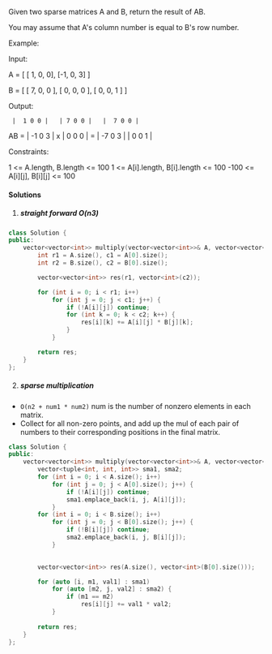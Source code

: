 Given two sparse matrices A and B, return the result of AB.

You may assume that A's column number is equal to B's row number.

Example:

Input:

A = [
  [ 1, 0, 0],
  [-1, 0, 3]
]

B = [
  [ 7, 0, 0 ],
  [ 0, 0, 0 ],
  [ 0, 0, 1 ]
]

Output:

     |  1 0 0 |   | 7 0 0 |   |  7 0 0 |
AB = | -1 0 3 | x | 0 0 0 | = | -7 0 3 |
                  | 0 0 1 |
 

Constraints:

1 <= A.length, B.length <= 100
1 <= A[i].length, B[i].length <= 100
-100 <= A[i][j], B[i][j] <= 100


#### Solutions

1. ##### straight forward O(n3)

```c++
class Solution {
public:
    vector<vector<int>> multiply(vector<vector<int>>& A, vector<vector<int>>& B) {
        int r1 = A.size(), c1 = A[0].size();
        int r2 = B.size(), c2 = B[0].size();

        vector<vector<int>> res(r1, vector<int>(c2));

        for (int i = 0; i < r1; i++)
            for (int j = 0; j < c1; j++) {
                if (!A[i][j]) continue;
                for (int k = 0; k < c2; k++) {
                    res[i][k] += A[i][j] * B[j][k];
                }
            }

        return res;
    }
};
```

2. ##### sparse multiplication

- `O(n2 + num1 * num2)` num is the number of nonzero elements in each matrix.
- Collect for all non-zero points, and add up the mul of each pair of numbers to their corresponding positions in the final matrix.

```c++
class Solution {
public:
    vector<vector<int>> multiply(vector<vector<int>>& A, vector<vector<int>>& B) {
        vector<tuple<int, int, int>> sma1, sma2;
        for (int i = 0; i < A.size(); i++)
            for (int j = 0; j < A[0].size(); j++) {
                if (!A[i][j]) continue;
                sma1.emplace_back(i, j, A[i][j]);
            }
        for (int i = 0; i < B.size(); i++)
            for (int j = 0; j < B[0].size(); j++) {
                if (!B[i][j]) continue;
                sma2.emplace_back(i, j, B[i][j]);
            }
        

        vector<vector<int>> res(A.size(), vector<int>(B[0].size()));

        for (auto [i, m1, val1] : sma1)
            for (auto [m2, j, val2] : sma2) {
                if (m1 == m2)
                    res[i][j] += val1 * val2;
            }
        
        return res;
    }
};
```